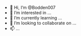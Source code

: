 - 👋 Hi, I’m @Bodden007
- 👀 I’m interested in ...
- 🌱 I’m currently learning ...
- 💞️ I’m looking to collaborate on ...
- 📫  ...

<!---
Bodden007/Bodden007 is a ✨ special ✨ repository because its `README.md` (this file) appears on your GitHub profile.
You can click the Preview link to take a look at your changes.
--->
